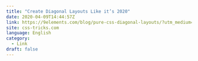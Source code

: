 ```yaml
---
title: "Create Diagonal Layouts Like it’s 2020"
date: 2020-04-09T14:44:57Z
link: https://9elements.com/blog/pure-css-diagonal-layouts/?utm_medium=RSS&utm_source=news.12bit.vn
site: css-tricks.com
language: English
category:
  - Link
draft: false
---
```

